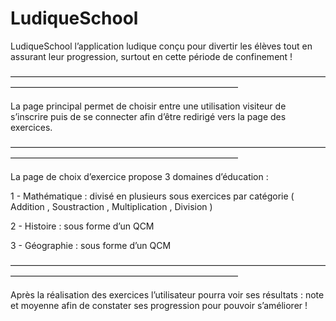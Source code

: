 # LudiqueSchool


LudiqueSchool l’application ludique conçu pour divertir les élèves tout en assurant leur progression, surtout en cette période de confinement !

——————————————————————————————————————————————————————————————

La page principal permet de choisir entre une utilisation visiteur de s’inscrire puis de se connecter afin d’être redirigé vers la page des exercices.


——————————————————————————————————————————————————————————————

La page de choix d’exercice propose 3 domaines  d’éducation : 

1 - Mathématique : divisé en plusieurs sous exercices par catégorie ( Addition , Soustraction , Multiplication , Division ) 

2 - Histoire : sous forme d’un QCM 

3 - Géographie : sous forme d’un QCM 

——————————————————————————————————————————————————————————————

Après la réalisation des exercices l’utilisateur pourra voir ses résultats : note et moyenne afin de constater ses progression pour pouvoir s’améliorer  !
